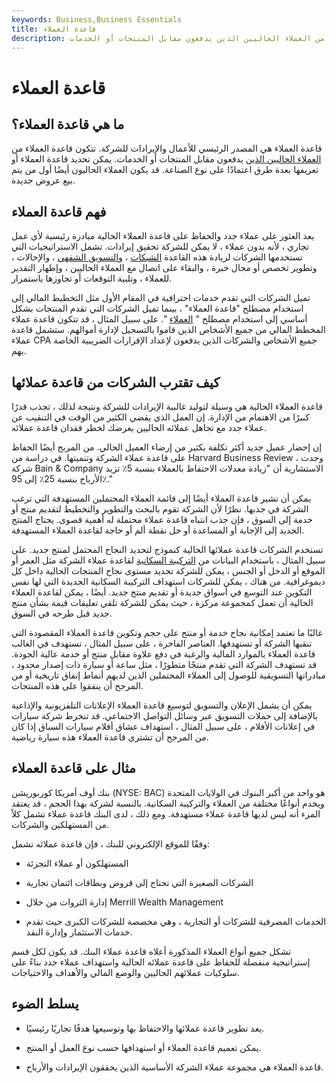 ```yaml
---
keywords: Business,Business Essentials
title: قاعدة العملاء
description: قاعدة العملاء هي المصدر الرئيسي للأعمال والإيرادات للشركة ، والتي تتكون من العملاء الحاليين الذين يدفعون مقابل المنتجات أو الخدمات.
---
```


# قاعدة العملاء
## ما هي قاعدة العملاء؟

قاعدة العملاء هي المصدر الرئيسي للأعمال والإيرادات للشركة. تتكون قاعدة العملاء من [العملاء الحاليين الذين](/customer) يدفعون مقابل المنتجات أو الخدمات. يمكن تحديد قاعدة العملاء أو تعريفها بعدة طرق اعتمادًا على نوع الصناعة. قد يكون العملاء الحاليون أيضًا أول من يتم بيع عروض جديدة.

## فهم قاعدة العملاء

يعد العثور على عملاء جدد والحفاظ على قاعدة العملاء الحالية مبادرة رئيسية لأي عمل تجاري ، لأنه بدون عملاء ، لا يمكن للشركة تحقيق إيرادات. تشمل الاستراتيجيات التي تستخدمها الشركات لزيادة هذه القاعدة [الشبكات](/networking) ، [والتسويق الشفهي](/word-of-mouth-marketing) ، والإحالات ، وتطوير تخصص أو مجال خبرة ، والبقاء على اتصال مع العملاء الحاليين ، وإظهار التقدير للعملاء ، وتلبية التوقعات أو تجاوزها باستمرار.

تميل الشركات التي تقدم خدمات احترافية في المقام الأول مثل التخطيط المالي إلى استخدام مصطلح "قاعدة العملاء" ، بينما تميل الشركات التي تقدم المنتجات بشكل أساسي إلى استخدام مصطلح " [العملاء](/customer-service) ". على سبيل المثال ، قد تتكون قاعدة عملاء المخطط المالي من جميع الأشخاص الذين قاموا بالتسجيل لإدارة أموالهم. ستشمل قاعدة عملاء CPA جميع الأشخاص والشركات الذين يدفعون لإعداد الإقرارات الضريبية الخاصة بهم.

## كيف تقترب الشركات من قاعدة عملائها

قاعدة العملاء الحالية هي وسيلة لتوليد غالبية الإيرادات للشركة ونتيجة لذلك ، تجذب قدرًا كبيرًا من الاهتمام من الإدارة. إن العمل الذي يقضي الكثير من الوقت في التنقيب عن عملاء جدد مع تجاهل عملائه الحاليين يعرضك لخطر فقدان قاعدة عملائه.

إن إحضار عميل جديد أكثر تكلفة بكثير من إرضاء العميل الحالي. من المربح أيضًا الحفاظ على قاعدة عملاء الشركة وتنميتها. في دراسة من Harvard Business Review ، وجدت شركة Bain & Company الاستشارية أن "زيادة معدلات الاحتفاظ بالعملاء بنسبة 5٪ تزيد الأرباح بنسبة 25٪ إلى 95٪."

يمكن أن تشير قاعدة العملاء أيضًا إلى قائمة العملاء المحتملين المستهدفة التي ترغب الشركة في جذبها. نظرًا لأن الشركة تقوم بالبحث والتطوير والتخطيط لتقديم منتج أو خدمة إلى السوق ، فإن جذب انتباه قاعدة عملاء محتملة له أهمية قصوى. يحتاج المنتج الجديد إلى الإجابة أو المساعدة أو حل نقطة ألم أو حاجة لقاعدة العملاء المستهدفة.

تستخدم الشركات قاعدة عملائها الحالية كنموذج لتحديد النجاح المحتمل لمنتج جديد. على سبيل المثال ، باستخدام البيانات من [التركيبة السكانية](/demographics) لقاعدة عملاء الشركة مثل العمر أو الموقع أو الدخل أو الجنس ، يمكن للشركة تحديد مستوى نجاح المنتجات الحالية داخل كل ديموغرافية. من هناك ، يمكن للشركات استهداف التركيبة السكانية الجديدة التي لها نفس التكوين عند التوسع في أسواق جديدة أو تقديم منتج جديد. أيضًا ، يمكن لقاعدة العملاء الحالية أن تعمل كمجموعة مركزة ، حيث يمكن للشركة تلقي تعليقات قيمة بشأن منتج جديد قبل طرحه في السوق.

غالبًا ما تعتمد إمكانية نجاح خدمة أو منتج على حجم وتكوين قاعدة العملاء المقصودة التي تنقبها الشركة أو تستهدفها. العناصر الفاخرة ، على سبيل المثال ، تستهدف في الغالب قاعدة العملاء بالموارد المالية والرغبة في دفع علاوة مقابل منتج أو خدمة عالية الجودة. قد تستهدف الشركة التي تقدم منتجًا متطورًا ، مثل ساعة أو سيارة ذات إصدار محدود ، مبادراتها التسويقية للوصول إلى العملاء المحتملين الذين لديهم أنماط إنفاق تاريخية أو من المرجح أن ينفقوا على هذه المنتجات.

يمكن أن يشمل الإعلان والتسويق لتوسيع قاعدة العملاء الإعلانات التلفزيونية والإذاعية بالإضافة إلى حملات التسويق عبر وسائل التواصل الاجتماعي. قد تنخرط شركة سيارات في إعلانات الأفلام ، على سبيل المثال ، استهداف عشاق أفلام سيارات السباق إذا كان من المرجح أن تشتري قاعدة العملاء هذه سيارة رياضية.

## مثال على قاعدة العملاء

بنك أوف أمريكا كوربوريشن (NYSE: BAC) هو واحد من أكبر البنوك في الولايات المتحدة ويخدم أنواعًا مختلفة من العملاء والتركيبة السكانية. بالنسبة لشركة بهذا الحجم ، قد يعتقد المرء أنه ليس لديها قاعدة عملاء مستهدفة. ومع ذلك ، لدى البنك قاعدة عملاء تشمل كلاً من المستهلكين والشركات.

وفقًا للموقع الإلكتروني للبنك ، فإن قاعدة عملائه تشمل:

- المستهلكون أو عملاء التجزئة

- الشركات الصغيرة التي تحتاج إلى قروض وبطاقات ائتمان تجارية

- إدارة الثروات من خلال Merrill Wealth Management

- الخدمات المصرفية للشركات أو التجارية ، وهي مخصصة للشركات الكبرى حيث تقدم خدمات الاستثمار وإدارة النقد.

تشكل جميع أنواع العملاء المذكورة أعلاه قاعدة عملاء البنك. قد يكون لكل قسم إستراتيجية منفصلة للحفاظ على قاعدة عملائه الحالية واستهداف عملاء جدد بناءً على سلوكيات عملائهم الحاليين والوضع المالي والأهداف والاحتياجات.

## يسلط الضوء

- يعد تطوير قاعدة عملائها والاحتفاظ بها وتوسيعها هدفًا تجاريًا رئيسيًا.

- يمكن تعميم قاعدة العملاء أو استهدافها حسب نوع العمل أو المنتج.

- قاعدة العملاء هي مجموعة عملاء الشركة الأساسية الذين يحققون الإيرادات والأرباح.

